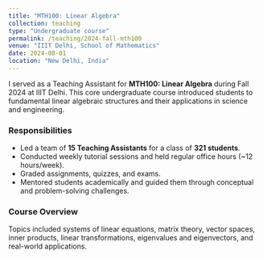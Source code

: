 ```yaml
---
title: "MTH100: Linear Algebra"
collection: teaching
type: "Undergraduate course"
permalink: /teaching/2024-fall-mth100
venue: "IIIT Delhi, School of Mathematics"
date: 2024-08-01
location: "New Delhi, India"
---
```


I served as a Teaching Assistant for **MTH100: Linear Algebra** during Fall 2024 at IIIT Delhi. This core undergraduate course introduced students to fundamental linear algebraic structures and their applications in science and engineering.

### Responsibilities
- Led a team of **15 Teaching Assistants** for a class of **321 students**.
- Conducted weekly tutorial sessions and held regular office hours (~12 hours/week).
- Graded assignments, quizzes, and exams.
- Mentored students academically and guided them through conceptual and problem-solving challenges.

### Course Overview
Topics included systems of linear equations, matrix theory, vector spaces, inner products, linear transformations, eigenvalues and eigenvectors, and real-world applications.
